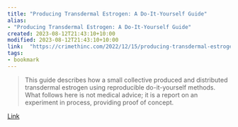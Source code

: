 ```yaml
---
title: "Producing Transdermal Estrogen: A Do-It-Yourself Guide"
alias:
- "Producing Transdermal Estrogen: A Do-It-Yourself Guide"
created: 2023-08-12T21:43:10+10:00
modified: 2023-08-12T21:43:10+10:00
link:  "https://crimethinc.com/2022/12/15/producing-transdermal-estrogen-a-do-it-yourself-guide"
tags:
- bookmark
---
```


> This guide describes how a small collective produced and distributed transdermal estrogen using reproducible do-it-yourself methods. What follows here is not medical advice; it is a report on an experiment in process, providing proof of concept.

[Link](https://crimethinc.com/2022/12/15/producing-transdermal-estrogen-a-do-it-yourself-guide)